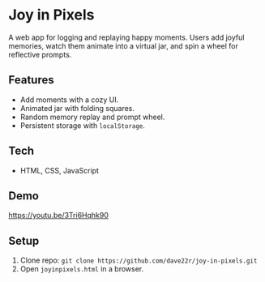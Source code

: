 # Joy in Pixels
A web app for logging and replaying happy moments. Users add joyful memories, watch them animate into a virtual jar, and spin a wheel for reflective prompts.

## Features
- Add moments with a cozy UI.
- Animated jar with folding squares.
- Random memory replay and prompt wheel.
- Persistent storage with `localStorage`.

## Tech
- HTML, CSS, JavaScript


## Demo

https://youtu.be/3Tri6Hqhk90


## Setup
1. Clone repo: `git clone https://github.com/dave22r/joy-in-pixels.git`
2. Open `joyinpixels.html` in a browser.




